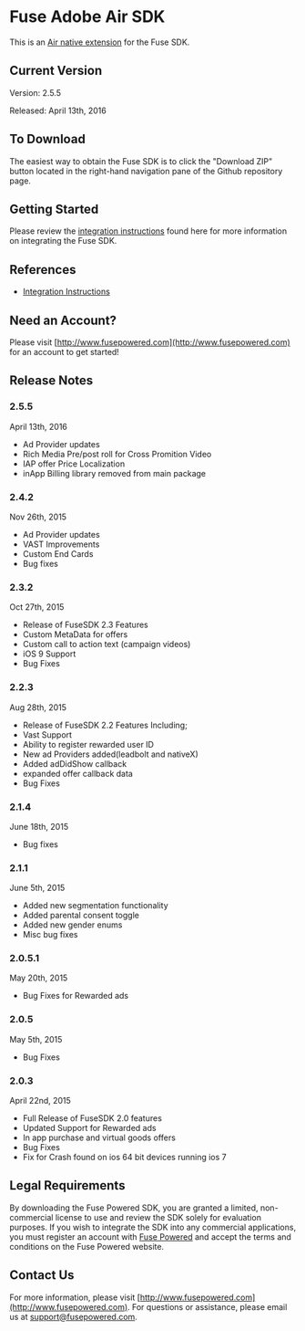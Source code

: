 # Fuse Adobe Air SDK

This is an [Air native extension](http://www.adobe.com/devnet/air/native-extensions-for-air.html) for the Fuse SDK.

## Current Version

Version: 2.5.5

Released: April 13th, 2016

## To Download
The easiest way to obtain the Fuse SDK is to click the "Download ZIP" button located in the right-hand navigation pane of the Github repository page.

## Getting Started

Please review the [integration instructions](http://wiki.fusepowered.com/index.php/Adobe_Air) found here for more information on integrating the Fuse SDK.

## References

* [Integration Instructions](http://wiki.fusepowered.com/index.php/Adobe_Air)

## Need an Account?
Please visit [http://www.fusepowered.com](http://www.fusepowered.com) for an account to get started!

## Release Notes

### 2.5.5
April 13th, 2016
* Ad Provider updates 
* Rich Media Pre/post roll for Cross Promition Video
* IAP offer Price Localization
* inApp Billing library removed from main package

### 2.4.2
Nov 26th, 2015
* Ad Provider updates
* VAST Improvements
* Custom End Cards
* Bug fixes

### 2.3.2
Oct 27th, 2015
* Release of FuseSDK 2.3 Features
* Custom MetaData for offers
* Custom call to action text (campaign videos)
* iOS 9 Support
* Bug Fixes

### 2.2.3
Aug 28th, 2015
* Release of FuseSDK 2.2 Features Including;
* Vast Support
* Ability to register rewarded user ID
* New ad Providers added(leadbolt and nativeX)
* Added adDidShow callback
* expanded offer callback data
* Bug Fixes

### 2.1.4
June 18th, 2015
* Bug fixes

### 2.1.1
June 5th, 2015
* Added new segmentation functionality
* Added parental consent toggle
* Added new gender enums
* Misc bug fixes

### 2.0.5.1
May 20th, 2015
* Bug Fixes for Rewarded ads

### 2.0.5
May 5th, 2015
* Bug Fixes

### 2.0.3
April 22nd, 2015
* Full Release of FuseSDK 2.0 features
* Updated Support for Rewarded ads
* In app purchase and virtual goods offers
* Bug Fixes
* Fix for Crash found on ios 64 bit devices running ios 7

## Legal Requirements
By downloading the Fuse Powered SDK, you are granted a limited, non-commercial license to use and review the SDK solely for evaluation purposes.  If you wish to integrate the SDK into any commercial applications, you must register an account with [Fuse Powered](https://www.fusepowered.com) and accept the terms and conditions on the Fuse Powered website.

## Contact Us
For more information, please visit [http://www.fusepowered.com](http://www.fusepowered.com). For questions or assistance, please email us at [support@fusepowered.com](mailto:support@fusepowered.com).
